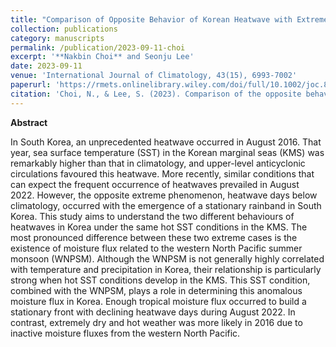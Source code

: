 ```yaml
---
title: "Comparison of Opposite Behavior of Korean Heatwave with Extreme Hot Sea Surface Temperatures in August 2016 and 2022"
collection: publications
category: manuscripts
permalink: /publication/2023-09-11-choi
excerpt: '**Nakbin Choi** and Seonju Lee'
date: 2023-09-11
venue: 'International Journal of Climatology, 43(15), 6993-7002'
paperurl: 'https://rmets.onlinelibrary.wiley.com/doi/full/10.1002/joc.8247'
citation: 'Choi, N., & Lee, S. (2023). Comparison of the opposite behaviours of Korean heatwaves with extreme hot sea surface temperatures in August 2016 and 2022. International Journal of Climatology, 43(15), 6993-7002.'
---
```


**Abstract**

In South Korea, an unprecedented heatwave occurred in August 2016. That year, sea surface temperature (SST) in the Korean marginal seas (KMS) was remarkably higher than that in climatology, and upper-level anticyclonic circulations favoured this heatwave. More recently, similar conditions that can expect the frequent occurrence of heatwaves prevailed in August 2022. However, the opposite extreme phenomenon, heatwave days below climatology, occurred with the emergence of a stationary rainband in South Korea. This study aims to understand the two different behaviours of heatwaves in Korea under the same hot SST conditions in the KMS. The most pronounced difference between these two extreme cases is the existence of moisture flux related to the western North Pacific summer monsoon (WNPSM). Although the WNPSM is not generally highly correlated with temperature and precipitation in Korea, their relationship is particularly strong when hot SST conditions develop in the KMS. This SST condition, combined with the WNPSM, plays a role in determining this anomalous moisture flux in Korea. Enough tropical moisture flux occurred to build a stationary front with declining heatwave days during August 2022. In contrast, extremely dry and hot weather was more likely in 2016 due to inactive moisture fluxes from the western North Pacific.
